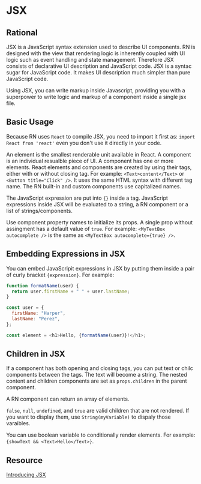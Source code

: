 # JSX

## Rational

JSX is a JavaScript syntax extension used to describe UI components. RN is designed with the view that rendering logic is inherently coupled with UI logic such as event handling and state management. Therefore JSX consists of declarative UI description and JavaScript code. JSX is a syntac sugar for JavaScript code. It makes UI description much simpler than pure JavaScript code.

Using JSX, you can write markup inside Javascript, providing you with a superpower to write logic and markup of a component inside a single jsx file.

## Basic Usage

Because RN uses `React` to compile JSX, you need to import it first as: `import React from 'react'` even you don't use it directly in your code.

An element is the smallest renderable unit available in React. A component is an individual resualble piece of UI. A component has one or more elements. React elements and components are created by using their tags, either with or without closing tag. For example: `<Text>content</Text>` or `<Button title="Click" />`. It uses the same HTML syntax with different tag name. The RN built-in and custom components use capitalized names.

The JavaScript expression are put into `{}` inside a tag. JavaScript expressions inside JSX will be evaluated to a string, a RN component or a list of strings/components.

Use component property names to initialize its props. A single prop without assingment has a default value of `true`. For example: `<MyTextBox autocomplete />` is the same as `<MyTextBox autocomplete={true} />`.

## Embedding Expressions in JSX

You can embed JavaScripit expressions in JSX by putting them inside a pair of curly bracket `{expression}`. For example:

```javascript
function formatName(user) {
  return user.firstName + " " + user.lastName;
}

const user = {
  firstName: "Harper",
  lastName: "Perez",
};

const element = <h1>Hello, {formatName(user)}!</h1>;
```

## Children in JSX

If a component has both opening and closing tags, you can put text or chilc components between the tags. The text will become a string. The nested content and children components are set as `props.children` in the parent component.

A RN component can return an array of elements.

`false`, `null`, `undefined`, and `true` are valid children that are not rendered. If you want to display them, use `String(myVariable)` to dispaly those varaibles.

You can use boolean variable to conditionally render elements. For example: `{showText && <Text>Hello</Text>}`.

## Resource

[Introducing JSX](https://reactjs.org/docs/introducing-jsx.html)
